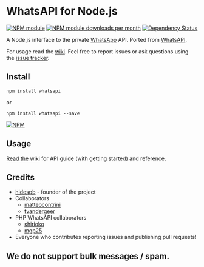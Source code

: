 # WhatsAPI for Node.js

[![NPM module](http://img.shields.io/npm/v/whatsapi.svg)](https://www.npmjs.org/package/whatsapi)
[![NPM module downloads per month](http://img.shields.io/npm/dm/whatsapi.svg)](https://www.npmjs.org/package/whatsapi)
[![Dependency Status](https://david-dm.org/hidespb/node-whatsapi.svg)](https://david-dm.org/hidespb/node-whatsapi)

A Node.js interface to the private [WhatsApp](http://whatsapp.com/) API. Ported from [WhatsAPI](https://github.com/mgp25/WhatsAPI-Official).

For usage read the [wiki](https://github.com/hidespb/node-whatsapi/wiki/).
Feel free to report issues or ask questions using the [issue tracker](https://github.com/hidespb/node-whatsapi/issues).

## Install
```
npm install whatsapi
```
or
```
npm install whatsapi --save
```
[![NPM](https://nodei.co/npm/whatsapi.png?compact=true)](https://www.npmjs.com/package/whatsapi)

## Usage
[Read the wiki](https://github.com/hidespb/node-whatsapi/wiki/) for API guide (with getting started) and reference.

## Credits
- [hidespb](https://github.com/hidespb) - founder of the project
- Collaborators
  - [matteocontrini](https://github.com/matteocontrini)
  - [tvandergeer](https://github.com/tvandergeer)
- PHP WhatsAPI collaborators
  - [shirioko](https://github.com/shirioko)
  - [mgp25](https://github.com/mgp25)
- Everyone who contributes reporting issues and publishing pull requests!

## We do not support bulk messages / spam.
